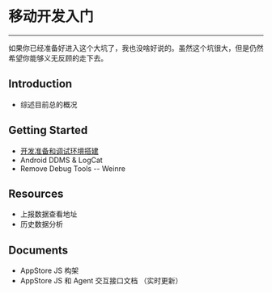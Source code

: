 # 移动开发入门 #
-----------------
如果你已经准备好进入这个大坑了，我也没啥好说的。虽然这个坑很大，但是仍然希望你能够义无反顾的走下去。

## Introduction ##
+ 综述目前总的概况

## Getting Started ##
+ [开发准备和调试环境搭建](../Getting_Started/preparation.html)
+ Android DDMS & LogCat
+ Remove Debug Tools -- Weinre 

## Resources ##
+ 上报数据查看地址
+ 历史数据分析

## Documents ##
+ AppStore JS 构架
+ AppStore JS 和 Agent 交互接口文档 （实时更新） 
